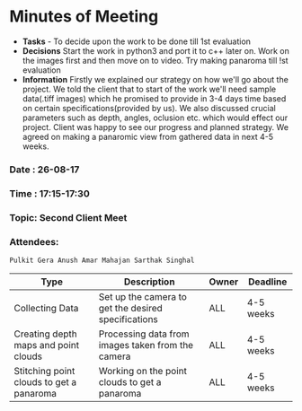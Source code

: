 # Minutes of Meeting

* **Tasks** - To decide upon the work to be done till 1st evaluation
* **Decisions** Start the work in python3 and port it to c++ later on. Work on the images first and then move on to video. Try making panaroma till !st evaluation
* **Information** Firstly we explained our strategy on how we'll go about the project. We told the client that to start of the work we'll need sample data(.tiff images) which he promised to provide in 3-4 days time based on certain specifications(provided by us). We also discussed crucial parameters such as depth, angles, oclusion etc. which would effect our project. Client was happy to see our progress and planned strategy. We agreed on making a panaromic view from gathered data in next 4-5 weeks.
 
### Date : 26-08-17
### Time : 17:15-17:30
### Topic: Second Client Meet
### Attendees: 
```
Pulkit Gera Anush Amar Mahajan Sarthak Singhal
```

Type | Description | Owner | Deadline
---- | ---- | ---- | ----
Collecting Data | Set up the camera to get the desired specifications | ALL | 4-5 weeks
Creating depth maps and point clouds | Processing data from images taken from the camera | ALL | 4-5 weeks
Stitching point clouds to get a panaroma | Working on the point clouds to get a panaroma | ALL | 4-5 weeks
